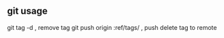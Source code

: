 
## git usage
git tag -d <tag> , remove tag
git push origin :ref/tags/<tag> , push delete tag to remote

